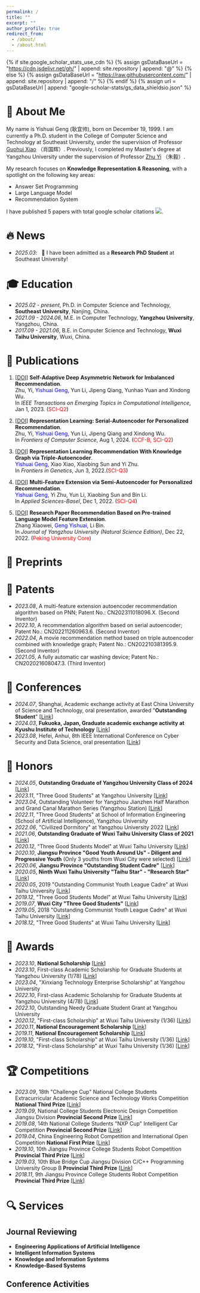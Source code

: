 ```yaml
---
permalink: /
title: ""
excerpt: ""
author_profile: true
redirect_from: 
  - /about/
  - /about.html
---
```


{% if site.google_scholar_stats_use_cdn %}
{% assign gsDataBaseUrl = "https://cdn.jsdelivr.net/gh/" | append: site.repository | append: "@" %}
{% else %}
{% assign gsDataBaseUrl = "https://raw.githubusercontent.com/" | append: site.repository | append: "/" %}
{% endif %}
{% assign url = gsDataBaseUrl | append: "google-scholar-stats/gs_data_shieldsio.json" %}

<span class='anchor' id='about-me'></span>



# 👀 About Me

My name is Yishuai Geng (耿宜帅), born on December 19, 1999. I am currently a Ph.D. student in the College of Computer Science and Technology at Southeast University, under the supervision of Professor [Guohui Xiao](https://www.ghxiao.org/) （肖国辉）. Previously, I completed my Master's degree at Yangzhou University under the supervision of Professor [Zhu Yi](https://scholar.google.com/citations?hl=zh-CN&user=jSfAPUwAAAAJ) （朱毅）.

My research focuses on **Knowledge Representation & Reasoning**, with a spotlight on the following key areas: 

- Answer Set Programming
- Large Language Model 
- Recommendation System

I have published 5 papers with total google scholar citations  <a href='https://scholar.google.com/citations?user=hpVroWYAAAAJ'><img src="https://img.shields.io/endpoint?url={{ url | url_encode }}&logo=Google%20Scholar&labelColor=f6f6f6&color=9cf&style=flat&label=citations"></a>.

# 🔥 News
- *2025.03*: &nbsp; 🎉 I have been admitted as a **Research PhD Student** at Southeast University!


# 🎓 Education
- *2025.02 - present*, Ph.D. in Computer Science and Technology, **Southeast University**, Nanjing, China.
- *2021.09 - 2024.06*, M.E. in Computer Technology, **Yangzhou University**, Yangzhou, China.
- *2017.09 - 2021.06*, B.E. in Computer Science and Technology, **Wuxi Taihu University**, Wuxi, China.


# 📰 Publications
<!-- <div class='paper-box'><div class='paper-box-image'><div><div class="badge">CVPR 2016</div><img src='images/500x300.png' alt="sym" width="100%"></div></div>
<div class='paper-box-text' markdown="1"> -->

<!-- (__IF2024: 6.5__, <span style="color:red">CCF-A</span>) -->
 <!-- [[DOI](https://doi.org/10.1109/TSE.2024.3440503)]-->
	
1.  [[DOI](https://doi.org/10.1109/TETCI.2023.3300740)] **Self-Adaptive Deep Asymmetric Network for Imbalanced Recommendation**.  
    Zhu, Yi, <span style="color:blue">Yishuai Geng</span>, Yun Li, Jipeng Qiang, Yunhao Yuan and Xindong Wu.   
    In *IEEE Transactions on Emerging Topics in Computational Intelligence*, Jan 1, 2023. (<span style="color:red">SCI-Q2</span>)   


2.  [[DOI](https://doi.org/10.1007/s11704-023-2441-1)] **Representation Learning: Serial-Autoencoder for Personalized Recommendation**.  
    Zhu, Yi, <span style="color:blue">Yishuai Geng</span>, Yun Li, Jipeng Qiang and Xindong Wu.   
    In *Frontiers of Computer Science*, Aug 1, 2024. (<span style="color:red">CCF-B, SCI-Q2</span>)   


3.  [[DOI](https://doi.org/10.3389/fgene.2022.891265)] **Representation Learning Recommendation With Knowledge Graph via Triple-Autoencoder**.  
    <span style="color:blue">Yishuai Geng</span>, Xiao Xiao, Xiaobing Sun and Yi Zhu.   
    In *Frontiers in Genetics*, Jun 3, 2022.(<span style="color:red">SCI-Q3</span>)    


4.  [[DOI](https://doi.org/10.3390/app122312408)] **Multi-Feature Extension via Semi-Autoencoder for Personalized Recommendation**.  
    <span style="color:blue">Yishuai Geng</span>, Yi Zhu, Yun Li, Xiaobing Sun and Bin Li.    
    In *Applied Sciences-Basel*, Dec 1, 2022. (<span style="color:red">SCI-Q4</span>)       


5.  [[DOI](https://doi.org/10.19411/j.1007-824x.2022.06.011)] **Research Paper Recommendation Based on Pre-trained Language Model Feature Extension**.   
    Zhang Xiaowei, <span style="color:blue">Geng Yishuai</span>, Li Bin.  
    In *Journal of Yangzhou University (Natural Science Edition)*, Dec 22, 2022. (<span style="color:red">Peking University Core</span>)     


# 📝 Preprints



# 📜 Patents
- *2023.08*, A multi-feature extension autoencoder recommendation algorithm based on PNN; Patent No.: CN202311018096.X. (Second Inventor)
- *2022.10*, A recommendation algorithm based on serial autoencoder; Patent No.: CN202211260963.6. (Second Inventor)
- *2022.04*, A movie recommendation method based on triple autoencoder combined with knowledge graph; Patent No.: CN202210381395.9. (Second Inventor)
- *2021.05*, A fully automatic car washing device; Patent No.: CN202021608047.3. (Third Inventor)

<!--
# ©️ Copyrights

- *2023.04*, Movie recommendation system based on multi-feature extension of autoencoder; Registration No.: 2023SR0499101.
- *2023.02*, Smart tourism recommendation system based on Java; Registration No.: 2023SR0869194.
- *2022.07*, Movie recommendation system based on serial autoencoder; Registration No.: 2022SR093448.
- *2022.05*, Movie recommendation system based on triple autoencoder combined with knowledge graph feature extension; Registration No.: 2022SR0567030.
-->


# 🎤 Conferences
- *2024.07*, Shanghai, Academic exchange activity at East China University of Science and Technology, oral presentation, awarded "**Outstanding Student**" [[Link](./images/Conferences/优秀学员.jpg)]
- *2024.03*, **Fukuoka, Japan, Graduate academic exchange activity at Kyushu Institute of Technology** [[Link](./images/Conferences/九工大交流.jpg)]
- *2023.08*, Hefei, Anhui, 8th IEEE International Conference on Cyber Security and Data Science, oral presentation [[Link](./images/Conferences/8thIEEE_DSC.jpg)]

	
# 🏅 Honors
- *2024.05*, **Outstanding Graduate of Yangzhou University Class of 2024** [[Link](./images/Honors/扬州大学优秀毕业生.jpg)]
- *2023.11*, "Three Good Students" at Yangzhou University [[Link](./images/Honors/2022-2023扬州大学三好学生.jpg)]
- *2023.04*, Outstanding Volunteer for Yangzhou Jianzhen Half Marathon and Grand Canal Marathon Series (Yangzhou Station) [[Link](./images/Honors/扬马优秀志愿者.jpg)]
- *2022.11*, "Three Good Students" at School of Information Engineering (School of Artificial Intelligence), Yangzhou University
- *2022.06*, "Civilized Dormitory" at Yangzhou University 2022 [[Link](./images/Honors/扬州大学优秀毕业生.jpg)]
- *2021.06*, **Outstanding Graduate of Wuxi Taihu University Class of 2021** [[Link](./images/Honors/无锡太湖学院优秀毕业生.jpg)]
- *2020.12*, "Three Good Students Model" at Wuxi Taihu University [[Link](./images/Honors/2019-2020学年"校三好学生标兵".jpg)]
- *2020.10*, **Jiangsu Province "Good Youth Around Us" - Diligent and Progressive Youth** (Only 3 youths from Wuxi City were selected) [[Link](https://mp.weixin.qq.com/s?__biz=MjM5NDgxMzcxMQ==&mid=2649990108&idx=1&sn=263ea035c552cd4a57a485afc5d7d7d2&chksm=be8501bc89f288aa15a7a406abbe281a497033c1fe7b4f5b3a7595f202935b57b13f3d813bf4&scene=27&poc_token=HJre82ej5LNgQv9KzxXijHNdJokU2hDEqoh4nGAH)]
- *2020.06*, **Jiangsu Province "Outstanding Student Cadre"** [[Link](./images/Honors/2019-2020年度江苏省优秀学生干部.jpg)]
- *2020.05*, **Ninth Wuxi Taihu University "Taihu Star" - "Research Star"** [[Link](https://baijiahao.baidu.com/s?id=1668006417178699913&wfr=spider&for=pc)]
- *2020.05*, 2019 "Outstanding Communist Youth League Cadre" at Wuxi Taihu University [[Link](./images/Honors/2019年无锡太学院"优秀学生干部".jpg)]
- *2019.12*, "Three Good Students Model" at Wuxi Taihu University [[Link](./images/Honors/2018-2019学年"校三好学生标兵".jpg)]
- *2019.07*, **Wuxi City "Three Good Students"** [[Link](./images/Honors/2019年无锡市三好学生.jpg)]
- *2019.05*, 2018 "Outstanding Communist Youth League Cadre" at Wuxi Taihu University [[Link](./images/Honors/2018年度无锡太湖学院"优秀共青团".jpg)]
- *2018.12*, "Three Good Students" at Wuxi Taihu University [[Link](./images/Honors/2017-2018学年"校三好学生".jpg)]


# 🥇 Awards
- *2023.10*, **National Scholarship** [[Link](./images/Awards/2023年硕士研究生国家奖学金证书.jpg)]
- *2023.10*, First-class Academic Scholarship for Graduate Students at Yangzhou University (1/78) [[Link](./images/Awards/2022-2023研究生学业一等奖学金.png)]
- *2023.04*, "Xinxiang Technology Enterprise Scholarship" at Yangzhou University
- *2022.10*, First-class Academic Scholarship for Graduate Students at Yangzhou University (4/78) [[Link](./images/Awards/2021-2022研究生学业一等奖学金.jpg)]
- *2022.10*, Outstanding Needy Graduate Student Grant at Yangzhou University
- *2020.12*, "First-class Scholarship" at Wuxi Taihu University (1/36) [[Link](./images/Awards/2019-2020学年校综合奖学金一等奖.jpg)]
- *2020.11*, **National Encouragement Scholarship** [[Link](./images/Awards/2019-2020学年国家励志奖学金.jpg)]
- *2019.11*, **National Encouragement Scholarship** [[Link](./images/Awards/2018-2019学年国家励志奖学金.jpg)]
- *2019.10*, "First-class Scholarship" at Wuxi Taihu University (1/36) [[Link](./images/Awards/2018-2019学年校综合奖学金一等奖.jpg)]
- *2018.12*, "First-class Scholarship" at Wuxi Taihu University (1/36) [[Link](./images/Awards/2017-2018学年校综合奖学金一等奖.jpg)]


# 🏆 Competitions
- *2023.09*, 18th "Challenge Cup" National College Students Extracurricular Academic Science and Technology Works Competition **National Third Prize** [[Link](./images/Competitions/第十八届"挑战杯"竞赛"揭榜挂帅"专项赛全国三等奖.jpg)]
- *2019.09*, National College Students Electronic Design Competition Jiangsu Division **Provincial Second Prize** [[Link](./images/Competitions/2019年全国大学生电子设计竞赛江苏赛区二等奖.jpg)]
- *2019.08*, 14th National College Students "NXP Cup" Intelligent Car Competition **Provincial Second Prize** [[Link](./images/Competitions/第十四届全国大学生"恩智浦"杯智能汽车竞赛二等奖.jpg)]
- *2019.04*, China Engineering Robot Competition and International Open Competition **National First Prize** [[Link](./images/Competitions/2019年中国工程机器人大赛暨国际公开赛一等奖.jpg)]
- *2019.10*, 10th Jiangsu Province College Students Robot Competition **Provincial Third Prize** [[Link](./images/Competitions/第十届江苏省大学生机器人大赛三等奖.jpg)]
- *2019.03*, 10th Blue Bridge Cup Jiangsu Division C/C++ Programming University Group B **Provincial Third Prize** [[Link](./images/Competitions/第十届蓝桥杯江苏赛区CC++大学B组三等奖.jpg)]
- *2018.11*, 9th Jiangsu Province College Students Robot Competition **Provincial Third Prize** [[Link](./images/Competitions/第九届江苏省大学生机器人大赛三等奖.jpg)]

# 🔍 Services

## Journal Reviewing
- **Engineering Applications of Artificial Intelligence**
- **Intelligent Information Systems**
- **Knowledge and Information Systems**
- **Knowledge-Based Systems**

## Conference Activities